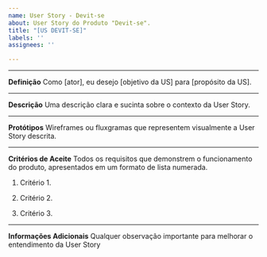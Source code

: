 ```yaml
---
name: User Story - Devit-se
about: User Story do Produto "Devit-se".
title: "[US DEVIT-SE]"
labels: ''
assignees: ''

---
```


___________________________________________________________________________________________________________


**Definição**
Como [ator], eu desejo [objetivo da US] para [propósito da US].  
___________________________________________________________________________________________________________


**Descrição**
Uma descrição clara e sucinta sobre o contexto da User Story.
___________________________________________________________________________________________________________

**Protótipos**
Wireframes ou fluxgramas que representem visualmente a User Story descrita.
___________________________________________________________________________________________________________

**Critérios de Aceite**
Todos os requisitos que demonstrem o funcionamento do produto, apresentados em um formato de lista numerada.
1. Critério 1.

2. Critério 2.

3. Critério 3.
___________________________________________________________________________________________________________

**Informações Adicionais**
Qualquer observação importante para melhorar o entendimento da User Story

